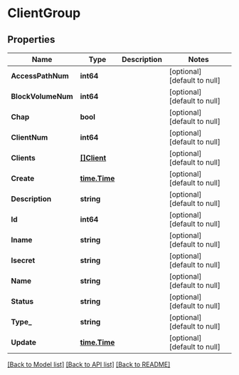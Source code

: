 # ClientGroup

## Properties
Name | Type | Description | Notes
------------ | ------------- | ------------- | -------------
**AccessPathNum** | **int64** |  | [optional] [default to null]
**BlockVolumeNum** | **int64** |  | [optional] [default to null]
**Chap** | **bool** |  | [optional] [default to null]
**ClientNum** | **int64** |  | [optional] [default to null]
**Clients** | [**[]Client**](Client.md) |  | [optional] [default to null]
**Create** | [**time.Time**](time.Time.md) |  | [optional] [default to null]
**Description** | **string** |  | [optional] [default to null]
**Id** | **int64** |  | [optional] [default to null]
**Iname** | **string** |  | [optional] [default to null]
**Isecret** | **string** |  | [optional] [default to null]
**Name** | **string** |  | [optional] [default to null]
**Status** | **string** |  | [optional] [default to null]
**Type_** | **string** |  | [optional] [default to null]
**Update** | [**time.Time**](time.Time.md) |  | [optional] [default to null]

[[Back to Model list]](../README.md#documentation-for-models) [[Back to API list]](../README.md#documentation-for-api-endpoints) [[Back to README]](../README.md)


